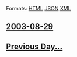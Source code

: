 
Formats: [HTML](2003/08/29/index.html)  [JSON](2003/08/29/index.json)  [XML](2003/08/29/index.xml)  

## [2003-08-29](/news/2003/08/29/index.md)

## [Previous Day...](/news/2003/08/28/index.md)

